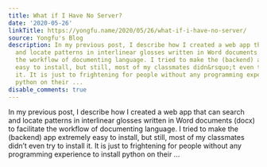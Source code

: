 ```yaml
---
title: What if I Have No Server?
date: '2020-05-26'
linkTitle: https://yongfu.name/2020/05/26/what-if-i-have-no-server/
source: Yongfu's Blog
description: In my previous post, I describe how I created a web app that can search
  and locate patterns in interlinear glosses written in Word documents (docx) to facilitate
  the workflow of documenting language. I tried to make the (backend) app extremely
  easy to install, but still, most of my classmates didn&rsquo;t even try to install
  it. It is just to frightening for people without any programming experience to install
  python on their ...
disable_comments: true
---
```

In my previous post, I describe how I created a web app that can search and locate patterns in interlinear glosses written in Word documents (docx) to facilitate the workflow of documenting language. I tried to make the (backend) app extremely easy to install, but still, most of my classmates didn&rsquo;t even try to install it. It is just to frightening for people without any programming experience to install python on their ...